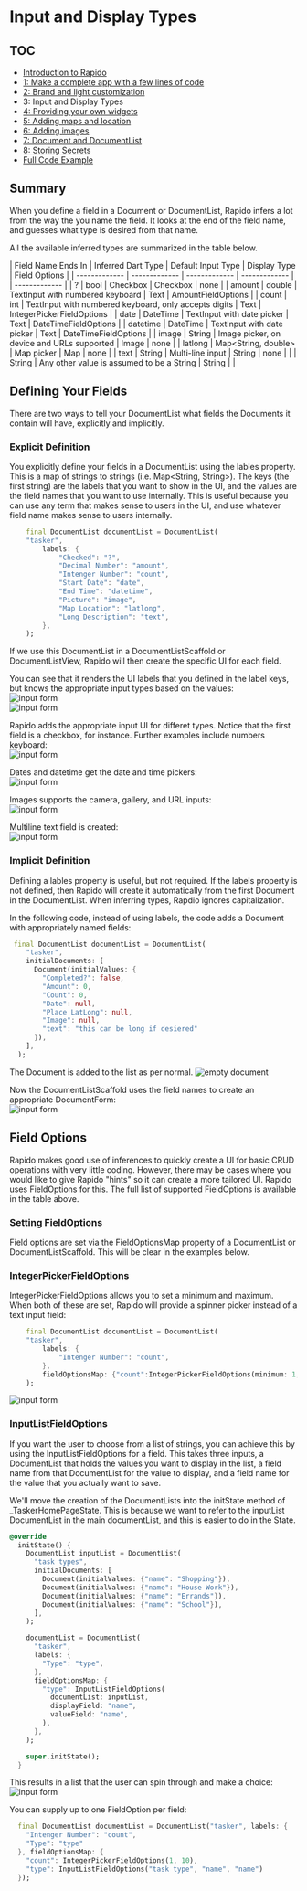 # Input and Display Types
## TOC
 * [Introduction to Rapido](./introduction.md)
 * [1: Make a complete app with a few lines of code](./flutter_app_in_few_lines.md)
 * [2: Brand and light customization](./customize_flutter_app.md)
 * 3: Input and Display Types
 * [4: Providing your own widgets](./custom_flutter_widgets.md)
 * [5: Adding maps and location](./flutter_maps_and_location.md)
 * [6: Adding images](./flutter_images.md)
 * [7: Document and DocumentList](./rapido_documents.md)
 * [8: Storing Secrets](./secrets_persistence.md)
 * [Full Code Example](./main.md)

## Summary
When you define a field in a Document or DocumentList, Rapido infers a lot from the way the you name the field. It looks at the end of the field name, and guesses what type is desired from that name. 

All the available inferred types are summarized in the table below.  

| Field Name Ends In  | Inferred Dart Type | Default Input Type | Display Type | Field Options |
| ------------- | ------------- | ------------- | ------------- | | ------------- |
| ? | bool | Checkbox | Checkbox | none |
| amount | double | TextInput with numbered keyboard | Text | AmountFieldOptions |
| count | int | TextInput with numbered keyboard, only accepts digits | Text | IntegerPickerFieldOptions |
| date | DateTime | TextInput with date picker | Text | DateTimeFieldOptions |
| datetime | DateTime | TextInput with date picker | Text | DateTimeFieldOptions |
| image | String | Image picker, on device and URLs supported | Image | none |
| latlong | Map<String, double> | Map picker | Map | none |
| text | String | Multi-line input | String | none |
| | String | Any other value is assumed to be a String | String | |

## Defining Your Fields
There are two ways to tell your DocumentList what fields the Documents it contain will have, explicitly and implicitly.

### Explicit Definition
You explicitly define your fields in a DocumentList using the lables property. This is a map of strings to strings (i.e. Map<String, String>). The keys (the first string) are the labels that you want to show in the UI, and the values are the field names that you want to use internally. This is useful because you can use any term that makes sense to users in the UI, and use whatever field name makes sense to users internally.

```dart
    final DocumentList documentList = DocumentList(
    "tasker",
        labels: {
            "Checked": "?",
            "Decimal Number": "amount",
            "Intenger Number": "count",
            "Start Date": "date",
            "End Time": "datetime",
            "Picture": "image",
            "Map Location": "latlong",
            "Long Description": "text",
        },
    );
```

If we use this DocumentList in a DocumentListScaffold or DocumentListView, Rapido will then create the specific UI for each field.

You can see that it renders the UI labels that you defined in the label keys, but knows the appropriate input types based on the values:  
![input form](../assets/typed-form-1.png)  
![input form](../assets/typed-form-2.png)  

Rapido adds the appropriate input UI for differet types. Notice that the first field is a checkbox, for instance. Further examples include numbers keyboard:  
![input form](../assets/integer-input.png) 

Dates and datetime get the date and time pickers:  
![input form](../assets/datetime-input.png)

Images supports the camera, gallery, and URL inputs:  
![input form](../assets/camera-input.png)

Multiline text field is created:  
![input form](../assets/multiline-input.png)

### Implicit Definition
Defining a lables property is useful, but not required. If the labels property is not defined, then Rapido will create it automatically from the first Document in the DocumentList. When inferring types, Rapdio ignores capitalization. 

In the following code, instead of using labels, the code adds a Document with appropriately named fields:

```dart
 final DocumentList documentList = DocumentList(
    "tasker",
    initialDocuments: [
      Document(initialValues: {
        "Completed?": false,
        "Amount": 0,
        "Count": 0,
        "Date": null,
        "Place LatLong": null,
        "Image": null,
        "text": "this can be long if desiered"
      }),
    ],
  );
```

The Document is added to the list as per normal.
![empty document](../assets/empty-document.png)

Now the DocumentListScaffold uses the field names to create an appropriate DocumentForm:  
![input form](../assets/typed-form-3.png) 

## Field Options
Rapido makes good use of inferences to quickly create a UI for basic CRUD operations with very little coding. However, there may be cases where you would like to give Rapido "hints" so it can create a more tailored UI. Rapido uses FieldOptions for this. The full list of supported FieldOptions is available in the table above.

### Setting FieldOptions
Field options are set via the FieldOptionsMap property of a DocumentList or DocumentListScaffold. This will be clear in the examples below.

### IntegerPickerFieldOptions
IntegerPickerFieldOptions allows you to set a minimum and maximum. When both of these are set, Rapido will provide a spinner picker instead of a text input field:  
```dart
    final DocumentList documentList = DocumentList(
    "tasker",
        labels: {
            "Intenger Number": "count",
        },
        fieldOptionsMap: {"count":IntegerPickerFieldOptions(minimum: 1, maximum: 10)}
    );
```

![input form](../assets/integer-picker.png) 

### InputListFieldOptions 
If you want the user to choose from a list of strings, you can achieve this by using the InputListFieldOptions for a field. This takes three inputs, a DocumentList that holds the values you want to display in the list, a field name from that DocumentList for the value to display, and a field name for the value that you actually want to save. 

We'll move the creation of the DocumentLists into the initState method of _TaskerHomePageState. This is because we want to refer to the inputList DocumentList in the main documentList, and this is easier to do in the State.

```dart
@override
  initState() {
    DocumentList inputList = DocumentList(
      "task types",
      initialDocuments: [
        Document(initialValues: {"name": "Shopping"}),
        Document(initialValues: {"name": "House Work"}),
        Document(initialValues: {"name": "Errands"}),
        Document(initialValues: {"name": "School"}),
      ],
    );

    documentList = DocumentList(
      "tasker",
      labels: {
        "Type": "type",
      },
      fieldOptionsMap: {
        "type": InputListFieldOptions(
          documentList: inputList,
          displayField: "name",
          valueField: "name",
        ),
      },
    );

    super.initState();
  }
```

This results in a list that the user can spin through and make a choice:  
![input form](../assets/list-picker.png) 

You can supply up to one FieldOption per field:  
```dart
  final DocumentList documentList = DocumentList("tasker", labels: {
    "Intenger Number": "count",
    "Type": "type"
  }, fieldOptionsMap: {
    "count": IntegerPickerFieldOptions(1, 10),
    "type": InputListFieldOptions("task type", "name", "name")
  });
```